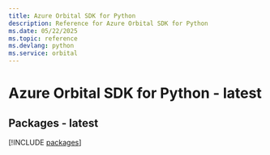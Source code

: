 ```yaml
---
title: Azure Orbital SDK for Python
description: Reference for Azure Orbital SDK for Python
ms.date: 05/22/2025
ms.topic: reference
ms.devlang: python
ms.service: orbital
---
```

# Azure Orbital SDK for Python - latest
## Packages - latest
[!INCLUDE [packages](orbital-index.md)]